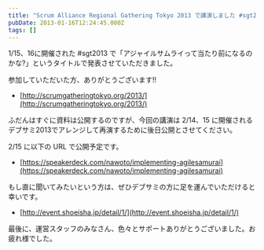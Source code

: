 ```yaml
---
title: "Scrum Alliance Regional Gathering Tokyo 2013 で講演しました #sgt2013 #agilesamurai"
pubDate: 2013-01-16T12:24:45.000Z
tags: []
---
```


1/15、16に開催された #sgt2013 で「アジャイルサムライって当たり前になるのかな?」というタイトルで発表させていただきました。

参加していただいた方、ありがとうございます!!

- [http://scrumgatheringtokyo.org/2013/](http://scrumgatheringtokyo.org/2013/)

ふだんはすぐに資料は公開するのですが、今回の講演は 2/14、15 に開催されるデブサミ2013でアレンジして再演するために後日公開とさせてください。

2/15 に以下の URL で公開予定です。

- [https://speakerdeck.com/nawoto/implementing-agilesamurai](https://speakerdeck.com/nawoto/implementing-agilesamurai)

もし直に聞いてみたいという方は、ぜひデブサミの方に足を運んでいただけると幸いです。

- [http://event.shoeisha.jp/detail/1/](http://event.shoeisha.jp/detail/1/)

最後に、運営スタッフのみなさん、色々とサポートありがとうございました。お疲れ様でした。